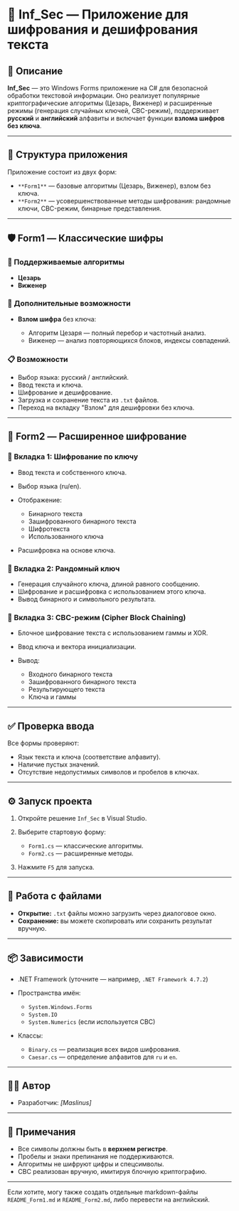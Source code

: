 # 🔐 Inf\_Sec — Приложение для шифрования и дешифрования текста

## 📌 Описание

**Inf\_Sec** — это Windows Forms приложение на C# для безопасной обработки текстовой информации. Оно реализует популярные криптографические алгоритмы (Цезарь, Виженер) и расширенные режимы (генерация случайных ключей, CBC-режим), поддерживает **русский** и **английский** алфавиты и включает функции **взлома шифров без ключа**.

---

## 🧩 Структура приложения

Приложение состоит из двух форм:

* `**Form1**` — базовые алгоритмы (Цезарь, Виженер), взлом без ключа.
* `**Form2**` — усовершенствованные методы шифрования: рандомные ключи, CBC-режим, бинарные представления.

---

## 🛡️ Form1 — Классические шифры

### 🔑 Поддерживаемые алгоритмы

* **Цезарь**
* **Виженер**

### 🧠 Дополнительные возможности

* **Взлом шифра** без ключа:

  * Алгоритм Цезаря — полный перебор и частотный анализ.
  * Виженер — анализ повторяющихся блоков, индексы совпадений.

### 📋 Возможности

* Выбор языка: русский / английский.
* Ввод текста и ключа.
* Шифрование и дешифрование.
* Загрузка и сохранение текста из `.txt` файлов.
* Переход на вкладку "Взлом" для дешифровки без ключа.

---

## 🔧 Form2 — Расширенное шифрование

### 📄 Вкладка 1: Шифрование по ключу

* Ввод текста и собственного ключа.
* Выбор языка (ru/en).
* Отображение:

  * Бинарного текста
  * Зашифрованного бинарного текста
  * Шифротекста
  * Использованного ключа
* Расшифровка на основе ключа.

### 🎲 Вкладка 2: Рандомный ключ

* Генерация случайного ключа, длиной равного сообщению.
* Шифрование и расшифровка с использованием этого ключа.
* Вывод бинарного и символьного результата.

### 🔁 Вкладка 3: CBC-режим (Cipher Block Chaining)

* Блочное шифрование текста с использованием гаммы и XOR.
* Ввод ключа и вектора инициализации.
* Вывод:

  * Входного бинарного текста
  * Зашифрованного бинарного текста
  * Результирующего текста
  * Ключа и гаммы

---

## ✅ Проверка ввода

Все формы проверяют:

* Язык текста и ключа (соответствие алфавиту).
* Наличие пустых значений.
* Отсутствие недопустимых символов и пробелов в ключах.

---

## ⚙️ Запуск проекта

1. Откройте решение `Inf_Sec` в Visual Studio.
2. Выберите стартовую форму:

   * `Form1.cs` — классические алгоритмы.
   * `Form2.cs` — расширенные методы.
3. Нажмите `F5` для запуска.

---

## 📁 Работа с файлами

* **Открытие:** `.txt` файлы можно загрузить через диалоговое окно.
* **Сохранение:** вы можете скопировать или сохранить результат вручную.

---

## 📦 Зависимости

* .NET Framework (уточните — например, `.NET Framework 4.7.2`)
* Пространства имён:

  * `System.Windows.Forms`
  * `System.IO`
  * `System.Numerics` (если используется CBC)
* Классы:

  * `Binary.cs` — реализация всех видов шифрования.
  * `Caesar.cs` — определение алфавитов для `ru` и `en`.

---

## 👨‍💻 Автор

* Разработчик: *\[Maslinus]*

---

## 📘 Примечания

* Все символы должны быть в **верхнем регистре**.
* Пробелы и знаки препинания не поддерживаются.
* Алгоритмы не шифруют цифры и спецсимволы.
* CBC реализован вручную, имитируя блочную криптографию.

---

Если хотите, могу также создать отдельные markdown-файлы `README_Form1.md` и `README_Form2.md`, либо перевести на английский.
